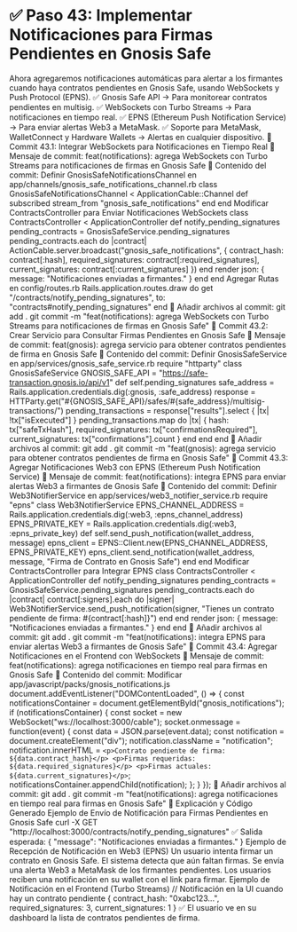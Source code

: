 # ✅ Paso 43: Implementar Notificaciones para Firmas Pendientes en Gnosis Safe

Ahora agregaremos notificaciones automáticas para alertar a los firmantes cuando haya contratos pendientes en Gnosis Safe, usando WebSockets y Push Protocol (EPNS).
✅ Gnosis Safe API → Para monitorear contratos pendientes en multisig.
✅ WebSockets con Turbo Streams → Para notificaciones en tiempo real.
✅ EPNS (Ethereum Push Notification Service) → Para enviar alertas Web3 a MetaMask.
✅ Soporte para MetaMask, WalletConnect y Hardware Wallets → Alertas en cualquier dispositivo.
📌 Commit 43.1: Integrar WebSockets para Notificaciones en Tiempo Real
🔹 Mensaje de commit:
feat(notifications): agrega WebSockets con Turbo Streams para notificaciones de firmas en Gnosis Safe
🔹 Contenido del commit:
Definir GnosisSafeNotificationsChannel en app/channels/gnosis_safe_notifications_channel.rb
class GnosisSafeNotificationsChannel < ApplicationCable::Channel
  def subscribed
    stream_from "gnosis_safe_notifications"
  end
end
Modificar ContractsController para Enviar Notificaciones WebSockets
class ContractsController < ApplicationController
  def notify_pending_signatures
    pending_contracts = GnosisSafeService.pending_signatures
    pending_contracts.each do |contract|
      ActionCable.server.broadcast("gnosis_safe_notifications", {
        contract_hash: contract[:hash],
        required_signatures: contract[:required_signatures],
        current_signatures: contract[:current_signatures]
      })
    end
    render json: { message: "Notificaciones enviadas a firmantes." }
  end
end
Agregar Rutas en config/routes.rb
Rails.application.routes.draw do
  get "/contracts/notify_pending_signatures", to: "contracts#notify_pending_signatures"
end
🔹 Añadir archivos al commit:
git add .
git commit -m "feat(notifications): agrega WebSockets con Turbo Streams para notificaciones de firmas en Gnosis Safe"
📌 Commit 43.2: Crear Servicio para Consultar Firmas Pendientes en Gnosis Safe
🔹 Mensaje de commit:
feat(gnosis): agrega servicio para obtener contratos pendientes de firma en Gnosis Safe
🔹 Contenido del commit:
Definir GnosisSafeService en app/services/gnosis_safe_service.rb
require "httparty"
class GnosisSafeService
  GNOSIS_SAFE_API = "https://safe-transaction.gnosis.io/api/v1"
  def self.pending_signatures
    safe_address = Rails.application.credentials.dig(:gnosis, :safe_address)
    response = HTTParty.get("#{GNOSIS_SAFE_API}/safes/#{safe_address}/multisig-transactions/")
    pending_transactions = response["results"].select { |tx| !tx["isExecuted"] }
    pending_transactions.map do |tx|
      {
        hash: tx["safeTxHash"],
        required_signatures: tx["confirmationsRequired"],
        current_signatures: tx["confirmations"].count
      }
    end
  end
end
🔹 Añadir archivos al commit:
git add .
git commit -m "feat(gnosis): agrega servicio para obtener contratos pendientes de firma en Gnosis Safe"
📌 Commit 43.3: Agregar Notificaciones Web3 con EPNS (Ethereum Push Notification Service)
🔹 Mensaje de commit:
feat(notifications): integra EPNS para enviar alertas Web3 a firmantes de Gnosis Safe
🔹 Contenido del commit:
Definir Web3NotifierService en app/services/web3_notifier_service.rb
require "epns"
class Web3NotifierService
  EPNS_CHANNEL_ADDRESS = Rails.application.credentials.dig(:web3, :epns_channel_address)
  EPNS_PRIVATE_KEY = Rails.application.credentials.dig(:web3, :epns_private_key)
  def self.send_push_notification(wallet_address, message)
    epns_client = EPNS::Client.new(EPNS_CHANNEL_ADDRESS, EPNS_PRIVATE_KEY)
    epns_client.send_notification(wallet_address, message, "Firma de Contrato en Gnosis Safe")
  end
end
Modificar ContractsController para Integrar EPNS
class ContractsController < ApplicationController
  def notify_pending_signatures
    pending_contracts = GnosisSafeService.pending_signatures
    pending_contracts.each do |contract|
      contract[:signers].each do |signer|
        Web3NotifierService.send_push_notification(signer, "Tienes un contrato pendiente de firma: #{contract[:hash]}")
      end
    end
    render json: { message: "Notificaciones enviadas a firmantes." }
  end
end
🔹 Añadir archivos al commit:
git add .
git commit -m "feat(notifications): integra EPNS para enviar alertas Web3 a firmantes de Gnosis Safe"
📌 Commit 43.4: Agregar Notificaciones en el Frontend con WebSockets
🔹 Mensaje de commit:
feat(notifications): agrega notificaciones en tiempo real para firmas en Gnosis Safe
🔹 Contenido del commit:
Modificar app/javascript/packs/gnosis_notifications.js
document.addEventListener("DOMContentLoaded", () => {
  const notificationsContainer = document.getElementById("gnosis_notifications");
  if (notificationsContainer) {
    const socket = new WebSocket("ws://localhost:3000/cable");
    socket.onmessage = function(event) {
      const data = JSON.parse(event.data);
      const notification = document.createElement("div");
      notification.className = "notification";
      notification.innerHTML = `
        <p>Contrato pendiente de firma: ${data.contract_hash}</p>
        <p>Firmas requeridas: ${data.required_signatures}</p>
        <p>Firmas actuales: ${data.current_signatures}</p>
      `;
      notificationsContainer.appendChild(notification);
    };
  }
});
🔹 Añadir archivos al commit:
git add .
git commit -m "feat(notifications): agrega notificaciones en tiempo real para firmas en Gnosis Safe"
📝 Explicación y Código Generado
Ejemplo de Envío de Notificación para Firmas Pendientes en Gnosis Safe
curl -X GET "http://localhost:3000/contracts/notify_pending_signatures"
✅ Salida esperada:
{ "message": "Notificaciones enviadas a firmantes." }
Ejemplo de Recepción de Notificación en Web3 (EPNS)
    Un usuario intenta firmar un contrato en Gnosis Safe.
    El sistema detecta que aún faltan firmas.
    Se envía una alerta Web3 a MetaMask de los firmantes pendientes.
    Los usuarios reciben una notificación en su wallet con el link para firmar.
Ejemplo de Notificación en el Frontend (Turbo Streams)
// Notificación en la UI cuando hay un contrato pendiente
{
  contract_hash: "0xabc123...",
  required_signatures: 3,
  current_signatures: 1
}
✅ El usuario ve en su dashboard la lista de contratos pendientes de firma.
